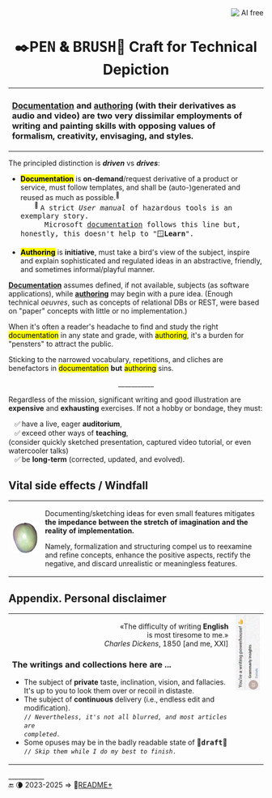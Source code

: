 <div align="right"><picture><image alt="&nbsp;AI free" src="../_rsc/_img/illus/AiFree/AI-free_900px.png" /></picture></div>

<h1 align="center">✒️P<samp>EN</samp> 🙴 B<samp>RUSH</samp>🎨 Craft for Technical Depiction</h1>

<table align="center"><tr></tr><tr><td>

### [__Documentation__](README+/tech_docu.md) and [__authoring__](README+/tech-authoring.md) (with their derivatives as audio and video) are two very dissimilar employments of writing and painting skills with opposing values of formalism, creativity, envisaging, and styles.

</td></tr></table>

The principled distinction is __*driven*__ vs __*drives*__:

* <mark>**Documentation**</mark> is **on-demand**/request derivative of a product or service, must follow templates, and shall be (auto-)generated and reused as much as possible.<sup>📖</sup>\
&nbsp; &nbsp; &nbsp; &nbsp;<sup>📖</sup> <samp>A strict _User manual_ of hazardous tools is an exemplary story.</samp>\
&nbsp; &nbsp; &nbsp; &nbsp; &nbsp; &nbsp; <samp>Microsoft [documentation](https://learn.microsoft.com/) follows this line but, honestly, this doesn't help to "🪟<b>Learn</b>".</samp>

* <mark>**Authoring**</mark> is **initiative**, must take a bird's view of the subject, inspire and explain sophisticated and regulated ideas in an abstractive, friendly, and sometimes informal/playful manner.

<ins>**Documentation**</ins> assumes defined, if not available, subjects (as software applications), while <ins>**authoring**</ins> may begin with a pure idea. (Enough technical _oeuvres_, such as concepts of relational DBs or REST, were based on "paper" concepts with little or no implementation.)

When it's often a reader's headache to find and study the right <mark>documentation</mark> in any state and grade, with <mark>authoring</mark>, it's a burden for "pensters" to attract the public. 

Sticking to the narrowed vocabulary, repetitions, and cliches are benefactors in <mark>documentation</mark> **but** <mark>authoring</mark> sins.

<p align="center">___________</p>

Regardless of the mission, significant writing and good illustration are **expensive** and **exhausting** exercises. If not a hobby or bondage, they must:

&nbsp; &nbsp;✅&thinsp;have a live, eager **auditorium**,\
&nbsp; &nbsp;✅&thinsp;exceed other ways of **teaching**,\
(consider quickly sketched presentation, captured video tutorial, or even watercooler talks)\
&nbsp; &nbsp;✅&thinsp;be **long-term** (corrected, updated, and evolved).

## Vital side effects / Windfall

<table><tr><td><picture><img alt="&nbsp;Mango fruit" src="../_rsc/_img/photo/nat/mango/red_on_transparent-500px.png" width="200px"/></picture></td><td>

Documenting/sketching ideas for even small features mitigates **the impedance between the stretch of imagination and the reality of implementation.**

Namely, formalization and structuring compel us to reexamine and refine concepts, enhance the positive aspects, rectify the negative, and discard unrealistic or meaningless features. 
  
</td></tr></table>

## Appendix. Personal disclaimer

<table><tr valign="top">
<td><p align="right"> <span title="&nbsp; &nbsp;... My God! If only we could write this beautiful language of France at all times!&#010;&#013; Letter to John Foster (7 July 1850)">
  «The difficulty of writing <b>English</b><br />is most tiresome to me.»<br />
<i>Charles Dickens</i>, 1850</span> [and me, XXI]</p>

### The writings and collections here are ...

* The subject of **private** taste, inclination, vision, and fallacies. It's up to you to look them over or recoil in distaste.
* The subject of **continuous** delivery (i.e., endless edit and modification).\
<code>// <i>Nevertheless, it's not all blurred, and most articles are completed.</i></code>
* Some opuses may be in the badly readable state of 🚧<samp><b>draft</b></samp>🐝\
<code>// <i>Skip them while I do my best to finish</i>.</code>

</td><td><picture><img alt="&nbsp; Grammarly awards" src="../_rsc/_img/illus/docu/GrammarlyAwards.jpg" title="&nbsp; My awards" /></picture></td>
</tr></table>

\___________\
🔚 🌘 2023-2025 &rArr; 📂[README+](README+)
